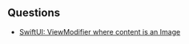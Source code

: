 ## Questions
+ [SwiftUI: ViewModifier where content is an Image](https://stackoverflow.com/questions/58804696/swiftui-viewmodifier-where-content-is-an-image)
